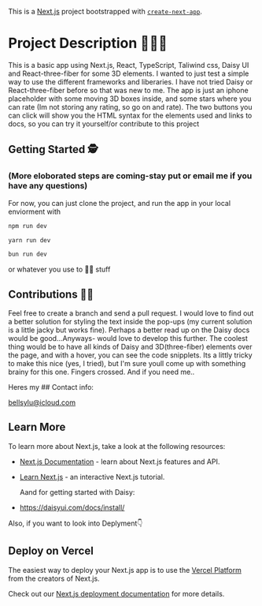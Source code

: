This is a [Next.js](https://nextjs.org/) project bootstrapped with [`create-next-app`](https://github.com/vercel/next.js/tree/canary/packages/create-next-app).


# Project Description 👩🏽‍🔬

This is a basic app using Next.js, React, TypeScript, Taliwind css, Daisy UI and React-three-fiber for some 3D elements. 
I wanted to just test a simple way to use the different frameworks and liberaries. I have not tried Daisy or React-three-fiber before so that was new to me. 
The app is just an iphone placeholder with some moving 3D boxes inside, and some stars where you can rate (Im not storing any rating, so go on and rate).
The two buttons you can click will show you the HTML syntax for the elements used and links to docs, so you can try it yourself/or contribute to this project 

## Getting Started 🕵️
### (More eloborated steps are coming-stay put or email me if you have any questions)

For now, you can just clone the project, 
and run the app in your local enviorment with 
```bash
npm run dev
```
```bash
yarn run dev
```
```bash
bun run dev
```
or whatever you use to 🏃‍♀ stuff

## Contributions 👨‍🚒
Feel free to create a branch and send a pull request. I would love to find out a better solution for styling the text inside the pop-ups (my current solution is a little jacky but works fine). Perhaps a better read up on the Daisy docs would be good...Anyways- would love to develop this further. The coolest thing would be to have all kinds of Daisy and 3D(three-fiber) elements over the page, and with a hover, you can see the code snipplets. Its a littly tricky to make this nice (yes, I tried), but I'm sure youll come up with something brainy for this one. Fingers crossed. And if you need me..

Heres my ## Contact info:

bellsylu@icloud.com



## Learn More

To learn more about Next.js, take a look at the following resources:

- [Next.js Documentation](https://nextjs.org/docs) - learn about Next.js features and API.
- [Learn Next.js](https://nextjs.org/learn) - an interactive Next.js tutorial.

  Aand for getting started with Daisy: 
- https://daisyui.com/docs/install/


Also, if you want to look into Deplyment👇

## Deploy on Vercel

The easiest way to deploy your Next.js app is to use the [Vercel Platform](https://vercel.com/new?utm_medium=default-template&filter=next.js&utm_source=create-next-app&utm_campaign=create-next-app-readme) from the creators of Next.js.

Check out our [Next.js deployment documentation](https://nextjs.org/docs/deployment) for more details.
